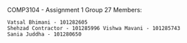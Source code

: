 COMP3104 - Assignment 1 
Group 27 Members:


    Vatsal Bhimani - 101282605  
    Shehzad Contractor - 101285996 Vishwa Mavani - 101285743 
    Sania Juddha - 101280650